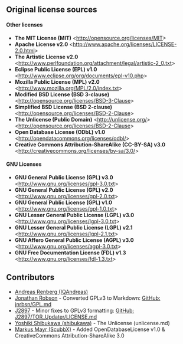 
## Original license sources

#### Other licenses

 * **The MIT License (MIT)**  &lt;<http://opensource.org/licenses/MIT>&gt;
 * **Apache License v2.0**  &lt;<http://www.apache.org/licenses/LICENSE-2.0.html>&gt;
 * **The Artistic License v2.0**  &lt;<http://www.perlfoundation.org/attachment/legal/artistic-2_0.txt>&gt;
 * **Eclipse Public License (EPL) v1.0**  &lt;<http://www.eclipse.org/org/documents/epl-v10.php>&gt;
 * **Mozilla Public License (MPL) v2.0**  &lt;<http://www.mozilla.org/MPL/2.0/index.txt>&gt;
 * **Modified BSD License (BSD 3-clause)**  &lt;<http://opensource.org/licenses/BSD-3-Clause>&gt;
 * **Simplified BSD License (BSD 2-clause)**  &lt;<http://opensource.org/licenses/BSD-2-Clause>&gt;
 * **The Unlicense (Public Domain)** &lt;<http://unlicense.org/>&gt;
&lt;<http://opensource.org/licenses/BSD-2-Clause>&gt;
 * **Open Database License (ODbL) v1.0** &lt;<http://opendatacommons.org/licenses/odbl/>&gt;
  * **Creative Commons Attribution-ShareAlike (CC-BY-SA) v3.0** &lt;<http://creativecommons.org/licenses/by-sa/3.0/>&gt;

#### GNU Licenses

 * **GNU General Public License (GPL) v3.0**  &lt;<http://www.gnu.org/licenses/gpl-3.0.txt>&gt;
 * **GNU General Public License (GPL) v2.0**  &lt;<http://www.gnu.org/licenses/gpl-2.0.txt>&gt;
 * **GNU General Public License (GPL) v1.0**  &lt;<http://www.gnu.org/licenses/gpl-1.0.txt>&gt;
 * **GNU Lesser General Public License (LGPL) v3.0**  &lt;<http://www.gnu.org/licenses/lgpl-3.0.txt>&gt;
 * **GNU Lesser General Public License (LGPL) v2.1**  &lt;<http://www.gnu.org/licenses/lgpl-2.1.txt>&gt;
 * **GNU Affero General Public License (AGPL) v3.0**  &lt;<http://www.gnu.org/licenses/agpl-3.0.txt>&gt;
 * **GNU Free Documentation License (FDL) v1.3**  &lt;<http://www.gnu.org/licenses/fdl-1.3.txt>&gt;

## Contributors

* [Andreas Renberg (IQAndreas)](https://github.com/IQAndreas)
* [Jonathan Robson](https://github.com/jnrbsn) - Converted GPLv3 to Markdown: [GitHub: jnrbsn/GPL.md](https://gist.github.com/jnrbsn/708961)
* [J2897](https://github.com/J2897) - Minor fixes to GPLv3 formatting: [GitHub: J2897/TOR_Updater/LICENSE.md](https://github.com/J2897/TOR_Updater/blob/master/LICENSE.md)
* [Yoshiki Shibukawa (shibukawa)](https://github.com/shibukawa) - The Unlicense (unlicense.md)
* [Markus Mayr (ScubbX)](https://github.com/ScubbX) - Added OpenDatabaseLicense v1.0 & CreativeCommons Attribution-ShareAlike 3.0
